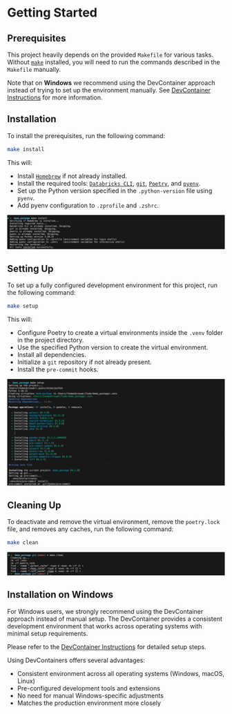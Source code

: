 # Getting Started

## Prerequisites

This project heavily depends on the provided `Makefile` for various tasks. Without [`make`](https://www.gnu.org/software/make) installed, you will need to run the commands described in the `Makefile` manually.

Note that on **Windows** we recommend using the DevContainer approach instead of trying to set up the environment manually. See [DevContainer Instructions](devcontainer_instructions.md) for more information.

## Installation

To install the prerequisites, run the following command:

```bash
make install
```

This will:

- Install [`Homebrew`](https://brew.sh) if not already installed.
- Install the required tools: [`Databricks CLI`](https://docs.databricks.com/dev-tools/cli/databricks-cli.html), [`git`](https://git-scm.com), [`Poetry`](https://python-poetry.org/docs), and [`pyenv`](https://github.com/pyenv/pyenv).
- Set up the Python version specified in the `.python-version` file using `pyenv`.
- Add pyenv configuration to `.zprofile` and `.zshrc`.

![make-install](assets/make-install.png)

## Setting Up

To set up a fully configured development environment for this project, run the following command:

```bash
make setup
```

This will:

- Configure Poetry to create a virtual environments inside the `.venv` folder in the project directory.
- Use the specified Python version to create the virtual environment.
- Install all dependencies.
- Initialize a `git` repository if not already present.
- Install the `pre-commit` hooks.

![make-setup](assets/make-setup.png)

## Cleaning Up

To deactivate and remove the virtual environment, remove the `poetry.lock` file, and removes any caches, run the following command:

```bash
make clean
```

![make-clean](assets/make-clean.png)

## Installation on Windows

For Windows users, we strongly recommend using the DevContainer approach instead of manual setup. The DevContainer provides a consistent development environment that works across operating systems with minimal setup requirements.

Please refer to the [DevContainer Instructions](devcontainer_instructions.md) for detailed setup steps.

Using DevContainers offers several advantages:

- Consistent environment across all operating systems (Windows, macOS, Linux)
- Pre-configured development tools and extensions
- No need for manual Windows-specific adjustments
- Matches the production environment more closely
